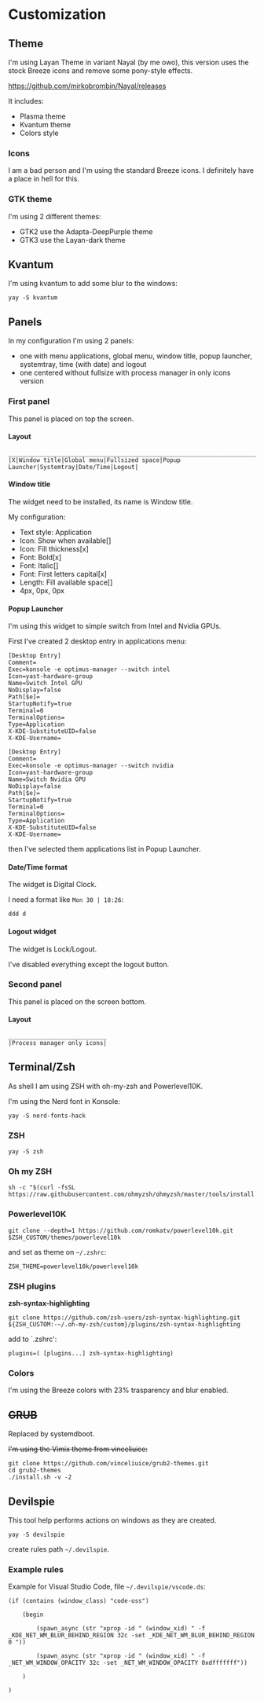 # Customization

## Theme
I'm using Layan Theme in variant Nayal (by me owo), this version uses the stock Breeze icons and remove some pony-style effects.

https://github.com/mirkobrombin/Nayal/releases

It includes:
* Plasma theme
* Kvantum theme
* Colors style

### Icons
I am a bad person and I'm using the standard Breeze icons. I definitely have a place in hell for this.

### GTK theme
I'm using 2 different themes:
* GTK2 use the Adapta-DeepPurple theme
* GTK3 use the Layan-dark theme

## Kvantum
I'm using kvantum to add some blur to the windows:
```
yay -S kvantum
```

## Panels
In my configuration I'm using 2 panels:
* one with menu applications, global menu, window title, popup launcher, systemtray, time (with date) and logout
* one centered without fullsize with process manager in only icons version

### First panel
This panel is placed on top the screen.

#### Layout
```
_______________________________________________________________________________________
|X|Window title|Global menu|Fullsized space|Popup Launcher|Systemtray|Date/Time|Logout|
```

#### Window title
The widget need to be installed, its name is Window title.

My configuration:
* Text style: Application
* Icon: Show when available[]
* Icon: Fill thickness[x]
* Font: Bold[x]
* Font: Italic[]
* Font: First letters capital[x]
* Length: Fill available space[]
* 4px, 0px, 0px

#### Popup Launcher
I'm using this widget to simple switch from Intel and Nvidia GPUs.

First I've created 2 desktop entry in applications menu:
```
[Desktop Entry]
Comment=
Exec=konsole -e optimus-manager --switch intel
Icon=yast-hardware-group
Name=Switch Intel GPU
NoDisplay=false
Path[$e]=
StartupNotify=true
Terminal=0
TerminalOptions=
Type=Application
X-KDE-SubstituteUID=false
X-KDE-Username=

[Desktop Entry]
Comment=
Exec=konsole -e optimus-manager --switch nvidia
Icon=yast-hardware-group
Name=Switch Nvidia GPU
NoDisplay=false
Path[$e]=
StartupNotify=true
Terminal=0
TerminalOptions=
Type=Application
X-KDE-SubstituteUID=false
X-KDE-Username=
```

then I've selected them applications list in Popup Launcher.

#### Date/Time format
The widget is Digital Clock.

I need a format like `Mon 30 | 18:26`:
```
ddd d
```

#### Logout widget
The widget is Lock/Logout.

I've disabled everything except the logout button.

### Second panel
This panel is placed on the screen bottom.

#### Layout
```
____________________________
|Process manager only icons|
```

## Terminal/Zsh
As shell I am using ZSH with oh-my-zsh and Powerlevel10K.

I'm using the Nerd font in Konsole:
```
yay -S nerd-fonts-hack
```

### ZSH
```
yay -S zsh
```

### Oh my ZSH
```
sh -c "$(curl -fsSL https://raw.githubusercontent.com/ohmyzsh/ohmyzsh/master/tools/install.sh)"
```

### Powerlevel10K
```
git clone --depth=1 https://github.com/romkatv/powerlevel10k.git $ZSH_CUSTOM/themes/powerlevel10k
```
and set as theme on `~/.zshrc`:
```
ZSH_THEME=powerlevel10k/powerlevel10k
```

### ZSH plugins
**zsh-syntax-highlighting**
```
git clone https://github.com/zsh-users/zsh-syntax-highlighting.git ${ZSH_CUSTOM:-~/.oh-my-zsh/custom}/plugins/zsh-syntax-highlighting
```
add to `.zshrc':
```
plugins=( [plugins...] zsh-syntax-highlighting)
```

### Colors
I'm using the Breeze colors with 23% trasparency and blur enabled.

## ~~GRUB~~
Replaced by systemdboot.

~~I'm using the Vimix theme from vinceliuice:~~
```
git clone https://github.com/vinceliuice/grub2-themes.git
cd grub2-themes
./install.sh -v -2
```

## Devilspie
This tool help performs actions on windows as they are created.
```
yay -S devilspie
```
create rules path `~/.devilspie`.

### Example rules
Example for Visual Studio Code, file `~/.devilspie/vscode.ds`:
```
(if (contains (window_class) "code-oss")

    (begin

        (spawn_async (str "xprop -id " (window_xid) " -f _KDE_NET_WM_BLUR_BEHIND_REGION 32c -set _KDE_NET_WM_BLUR_BEHIND_REGION 0 "))

        (spawn_async (str "xprop -id " (window_xid) " -f _NET_WM_WINDOW_OPACITY 32c -set _NET_WM_WINDOW_OPACITY 0xdfffffff"))

    )

)
```